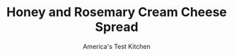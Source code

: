 ---
layout: ../../layouts/MarkdownPostLayout.astro
title: Honey and Rosemary Cream Cheese Spread
author: America's Test Kitchen
pubDate: 2023-03-15
description: "Your bagel deserves better than a prefab spread."
image_url: https://res.cloudinary.com/hksqkdlah/image/upload/ar_1:1,c_fill,dpr_2.0,f_auto,fl_lossy.progressive.strip_profile,g_faces:auto,q_auto:low,w_344/43828-sfs-honey-and-rosemary-cream-cheese-spread-2
tags: ["Condiments"]
calories: 907
protein: 1
carbohydrates: 5
fats: 
fiber: 
ingredients: ["8 ounces, cream cheese, softened","2 tablespoons, honey","1 tablespoons, minced fresh rosemary","1/4 teaspoon, table salt","1/4 teaspoon, pepper"]
serves: 8
time: "20 minutes"
instructions: ["Process all ingredients in food processor until smooth, about 20 seconds, scraping down sides of bowl as needed. Serve. (Cream cheese spread can be refrigerated in airtight container for up to 1 week.)"]
nutrition: ["44 mg Potassium","30 mg Phosphorus","29 mg Calcium","3 mg Magnesium","103 mg Sodium","9 g Fat","2 g Monounsaturated","31 mg Cholesterol","5 g Saturated","3 µg Folate (food)","5 g Sugars","16 g Water","5 g Carbs","3 µg Folate equivalent (total)","1 g Protein","104 µg Vitamin A","113 kcal Energy","4 g Sugars, added","907 calories"]
notes: "For the smoothest results, let the cream cheese come to room temperature before processing it."
---